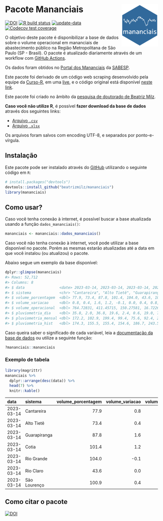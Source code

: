
<!-- README.md is generated from README.Rmd. Please edit that file -->

# Pacote Mananciais <img src="man/figures/hexlogo.png" align="right" width = "120px"/>

<!-- badges: start -->

[![DOI](https://zenodo.org/badge/DOI/10.5281/zenodo.4733056.svg)](https://doi.org/10.5281/zenodo.4733056)
[![R build
status](https://github.com/beatrizmilz/mananciais/workflows/R-CMD-check/badge.svg)](https://github.com/beatrizmilz/mananciais/actions)
[![update-data](https://github.com/beatrizmilz/mananciais/actions/workflows/2-update_data.yaml/badge.svg)](https://github.com/beatrizmilz/mananciais/actions/workflows/2-update_data.yaml)
[![Codecov test
coverage](https://codecov.io/gh/beatrizmilz/mananciais/branch/master/graph/badge.svg)](https://codecov.io/gh/beatrizmilz/mananciais?branch=master)
<!-- badges: end -->

O objetivo deste pacote é disponibilizar a base de dados sobre o volume
operacional em mananciais de abastecimento público na Região
Metropolitana de São Paulo (SP - Brasil). O pacote é atualizado
diariamente através de um workflow com [GitHub
Actions](https://github.com/beatrizmilz/mananciais/actions).

Os dados foram obtidos no [Portal dos
Mananciais](http://mananciais.sabesp.com.br/Situacao) da
[SABESP](http://site.sabesp.com.br/site/Default.aspx).

Este pacote foi derivado de um código web scraping desenvolvido pela
equipe da [Curso-R](https://www.curso-r.com/), em uma
[live](https://youtu.be/jvZIxrMmOcQ), e o código original está
disponível [neste
link](https://github.com/curso-r/lives/blob/master/drafts/20200730_scraper_sabesp.R).

Este pacote foi criado no âmbito da [pesquisa de doutorado de Beatriz
Milz](https://beatrizmilz.github.io/tese/).

**Caso você não utilize R**, é possível **fazer download da base de
dados** através dos seguintes links:

- [Arquivo
  `.csv`](https://github.com/beatrizmilz/mananciais/raw/master/inst/extdata/mananciais.csv)
- [Arquivo
  `.xlsx`](https://github.com/beatrizmilz/mananciais/blob/master/inst/extdata/mananciais.xlsx?raw=true)

Os arquivos foram salvos com encoding UTF-8, e separados por
ponto-e-vírgula.

## Instalação

Este pacote pode ser instalado através do [GitHub](https://github.com/)
utilizando o seguinte código em `R`:

``` r
# install.packages("devtools")
devtools::install_github("beatrizmilz/mananciais")
library(mananciais)
```

## Como usar?

Caso você tenha conexão à internet, é possível buscar a base atualizada
usando a função `dados_mananciais()`:

``` r
mananciais <- mananciais::dados_mananciais() 
```

Caso você não tenha conexão à internet, você pode utilizar a base
disponível no pacote. Porém as mesmas estarão atualizadas até a data em
que você instalou (ou atualizou) o pacote.

Abaixo segue um exemplo da base disponível:

``` r
dplyr::glimpse(mananciais)
#> Rows: 52,712
#> Columns: 8
#> $ data                <date> 2023-03-14, 2023-03-14, 2023-03-14, 2023-03-14, 2…
#> $ sistema             <chr> "Cantareira", "Alto Tietê", "Guarapiranga", "Cotia…
#> $ volume_porcentagem  <dbl> 77.9, 73.4, 87.8, 101.4, 104.0, 43.6, 100.9, 77.1,…
#> $ volume_variacao     <dbl> 0.8, 0.4, 1.6, 1.2, -0.1, 0.0, 0.4, 0.8, 0.6, -0.5…
#> $ volume_operacional  <dbl> 764.72831, 411.45715, 150.27581, 16.72263, 116.623…
#> $ pluviometria_dia    <dbl> 35.8, 2.0, 36.8, 19.6, 2.4, 0.6, 19.0, 7.5, 5.8, 2…
#> $ pluviometria_mensal <dbl> 172.2, 102.9, 199.4, 99.4, 75.6, 92.4, 240.0, 136.…
#> $ pluviometria_hist   <dbl> 174.3, 155.5, 155.4, 154.6, 186.7, 243.5, 196.8, 1…
```

Caso queira saber o significado de cada variável, leia a [documentação
da base de
dados](https://beatrizmilz.github.io/mananciais/reference/mananciais.html)
ou utilize a seguinte função:

``` r
?mananciais::mananciais
```

### Exemplo de tabela

``` r
library(magrittr)
mananciais %>% 
  dplyr::arrange(desc(data)) %>% 
  head(7) %>%
  knitr::kable()
```

| data       | sistema      | volume_porcentagem | volume_variacao | volume_operacional | pluviometria_dia | pluviometria_mensal | pluviometria_hist |
|:-----------|:-------------|-------------------:|----------------:|-------------------:|-----------------:|--------------------:|------------------:|
| 2023-03-14 | Cantareira   |               77.9 |             0.8 |          764.72831 |             35.8 |               172.2 |             174.3 |
| 2023-03-14 | Alto Tietê   |               73.4 |             0.4 |          411.45715 |              2.0 |               102.9 |             155.5 |
| 2023-03-14 | Guarapiranga |               87.8 |             1.6 |          150.27581 |             36.8 |               199.4 |             155.4 |
| 2023-03-14 | Cotia        |              101.4 |             1.2 |           16.72263 |             19.6 |                99.4 |             154.6 |
| 2023-03-14 | Rio Grande   |              104.0 |            -0.1 |          116.62370 |              2.4 |                75.6 |             186.7 |
| 2023-03-14 | Rio Claro    |               43.6 |             0.0 |            5.96141 |              0.6 |                92.4 |             243.5 |
| 2023-03-14 | São Lourenço |              100.9 |             0.4 |           89.61705 |             19.0 |               240.0 |             196.8 |

## Como citar o pacote

[![DOI](https://zenodo.org/badge/DOI/10.5281/zenodo.4733056.svg)](https://doi.org/10.5281/zenodo.4733056)
